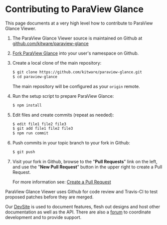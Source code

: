 Contributing to ParaView Glance
================================

This page documents at a very high level how to contribute to ParaView Glance Viewer.

1. The ParaView Glance Viewer source is maintained on Github at [github.com/kitware/paraview-glance](https://github.com/kitware/paraview-glance)

2. [Fork ParaView Glance] into your user's namespace on Github.

3. Create a local clone of the main repository:

    ```sh
    $ git clone https://github.com/kitware/paraview-glance.git
    $ cd paraview-glance
    ```

    The main repository will be configured as your `origin` remote.

4. Run the setup script to prepare ParaView Glance:
    ```sh
    $ npm install
    ```

5. Edit files and create commits (repeat as needed):
    ```sh
    $ edit file1 file2 file3
    $ git add file1 file2 file3
    $ npm run commit
    ```

6. Push commits in your topic branch to your fork in Github:
    ```sh
    $ git push
    ```

7. Visit your fork in Github, browse to the "**Pull Requests**" link on the
    left, and use the "**New Pull Request**" button in the upper right to
    create a Pull Request.

    For more information see: [Create a Pull Request]


ParaView Glance Viewer uses Github for code review and Travis-CI to test proposed
patches before they are merged.

Our [DevSite] is used to document features, flesh out designs and host other
documentation as well as the API. There are also a [forum]
to coordinate development and to provide support.


[Fork ParaView Glance]: https://help.github.com/articles/fork-a-repo/
[Create a Pull Request]: https://help.github.com/articles/creating-a-pull-request/
[DevSite]: http://kitware.github.io/paraview-glance
[forum]: https://discourse.paraview.org/
